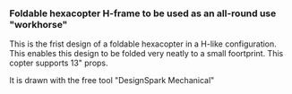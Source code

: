### Foldable hexacopter H-frame to be used as an all-round use "workhorse" ###

This is the frist design of a foldable hexacopter in a H-like configuration. This enables this design to be folded very neatly to a small foortprint.
This copter supports 13" props.


It is drawn with the free tool "DesignSpark Mechanical"